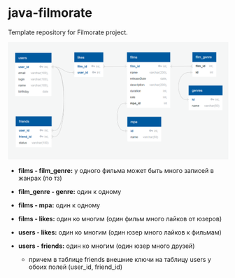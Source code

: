 # java-filmorate
Template repository for Filmorate project.

![Diagram](https://github.com/SergFerz/java-filmorate/blob/add-database/DbDiagramFilmorate.png)

+ __films - film_genre:__ у одного фильма может быть много записей в жанрах (по тз)

+ __film_genre - genre:__ один к одному

+ __films - mpa:__ один к одному

+ __films - likes:__ один ко многим (один фильм много лайков от юзеров)

+ __users - likes:__ один ко многим (один юзер много лайков к фильмам)

+ __users - friends:__ один ко многим (один юзер много друзей)

  + причем в таблице friends внешние ключи на таблицу users у обоих полей (user_id, friend_id)
